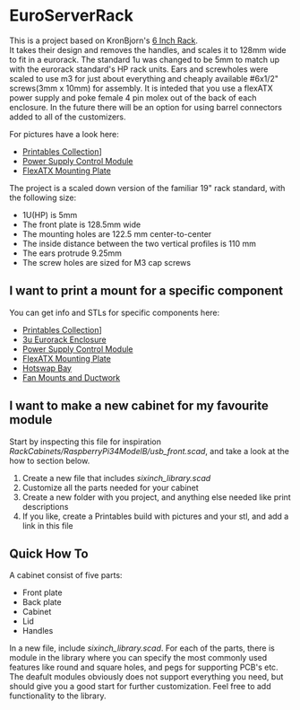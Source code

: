 # EuroServerRack

This is a project based on KronBjorn's [6 Inch Rack](https://github.com/KronBjorn/SixInchRack).  
It takes their design and removes the handles, and scales it to 128mm wide to fit in a eurorack.
The standard 1u was changed to be 5mm to match up with the eurorack standard's HP rack units. Ears and screwholes were scaled to use m3 for just about everything and cheaply available #6x1/2" screws(3mm x 10mm) for assembly.
It is inteded that you use a flexATX power supply and poke female 4 pin molex out of the back of each enclosure. In the future there will be an option for using barrel connectors added to all of the customizers.

For pictures have a look here:
 - [Printables Collection](https://www.printables.com/@Beefdip_176978/collections/1432728)]
 - [Power Supply Control Module](https://www.printables.com/model/871111-atx-power-supply-control-module-for-eurorack)
 - [FlexATX Mounting Plate](https://www.printables.com/model/871077-flex-atx-power-supply-eurorack-mount)


The project is a scaled down version of the familiar 19" rack standard, with the following size:
 - 1U(HP) is 5mm
 - The front plate is 128.5mm wide
 - The mounting holes are 122.5 mm center-to-center
 - The inside distance between the two vertical profiles is 110 mm
 - The ears protrude 9.25mm
 - The screw holes are sized for M3 cap screws

## I want to print a mount for a specific component
You can get info and STLs for specific components here:
 - [Printables Collection](https://www.printables.com/@Beefdip_176978/collections/1432728)]
 - [3u Eurorack Enclosure](https://www.printables.com/model/871019-3u-eurorack)
 - [Power Supply Control Module](https://www.printables.com/model/871111-atx-power-supply-control-module-for-eurorack)
 - [FlexATX Mounting Plate](https://www.printables.com/model/871077-flex-atx-power-supply-eurorack-mount)
 - [Hotswap Bay](https://www.printables.com/model/871097-eurorack-hotswap-bay)
 - [Fan Mounts and Ductwork](https://www.printables.com/model/871048-eurorack-fan-and-ductwork)

## I want to make a new cabinet for my favourite module
Start by inspecting this file for inspiration _RackCabinets/RaspberryPi34ModelB/usb_front.scad_, and take a look at the how to section below.

1. Create a new file that includes _sixinch_library.scad_
2. Customize all the parts needed for your cabinet
3. Create a new folder with you project, and anything else needed like print descriptions
4. If you like, create a Printables build with pictures and your stl, and add a link in this file

## Quick How To
A cabinet consist of five parts:
- Front plate
- Back plate
- Cabinet
- Lid
- Handles

In a new file, include _sixinch_library.scad_. For each of the parts, there is module in the library where you can specify the most commonly used features like round and square holes, and pegs for supporting PCB's etc.  
The deafult modules obviously does not support everything you need, but should give you a good start for further customization. Feel free to add functionality to the library.

